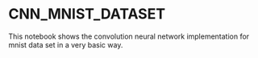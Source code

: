 # CNN_MNIST_DATASET
This notebook shows the convolution neural network implementation for mnist data set in a very basic way.
